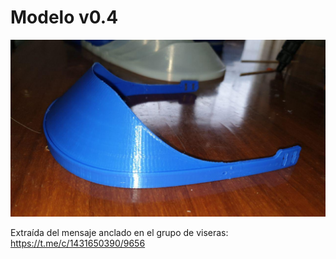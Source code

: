 # Modelo v0.4

![](imagenes/photo_2020-03-22_14-27-55.jpg)

Extraída del mensaje anclado en el grupo de viseras: https://t.me/c/1431650390/9656
